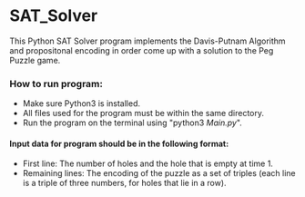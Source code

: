 # SAT_Solver
This Python SAT Solver program implements the Davis-Putnam Algorithm and propositonal encoding in order come up with a solution to the Peg Puzzle game.

### How to run program:
- Make sure Python3 is installed.
- All files used for the program must be within the same directory.
- Run the program on the terminal using "python3 _Main.py_". 

#### Input data for program should be in the following format:
- First line: The number of holes and the hole that is empty at time 1.
- Remaining lines: The encoding of the puzzle as a set of triples (each line is a triple of three numbers, for holes that lie in a row).
